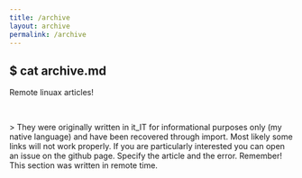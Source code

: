 ```yaml
---
title: /archive
layout: archive
permalink: /archive
---
```

## $ cat archive.md
Remote linuax articles! 
<p>&nbsp;</p>
> They were originally written in it_IT for informational purposes only (my native language) and have been recovered through import. Most likely some links will not work properly. If you are particularly interested you can open an issue on the github page. Specify the article and the error. Remember! This section was written in remote time.
<p>&nbsp;</p>
